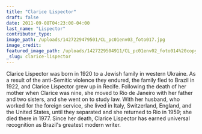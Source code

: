 ```yaml
---
title: "Clarice Lispector"
draft: false
date: 2011-09-08T04:23:00-04:00
last_name: "Lispector"
contributor_type:
image_path: /uploads/1427229479501/CL_pc01env03_foto017.jpg
image_credit:
featured_image_path: /uploads/1427229504911/CL_pc01env02_foto014%20copy.jpg
_slug: clarice-lispector
---
```


Clarice Lispector was born in 1920 to a Jewish family in western Ukraine. As a result of the anti-Semitic violence they endured, the family fled to Brazil in 1922, and Clarice Lispector grew up in Recife. Following the death of her mother when Clarice was nine, she moved to Rio de Janeiro with her father and two sisters, and she went on to study law. With her husband, who worked for the foreign service, she lived in Italy, Switzerland, England, and the United States, until they separated and she returned to Rio in 1959; she died there in 1977. Since her death, Clarice Lispector has earned universal recognition as Brazil's greatest modern writer.

